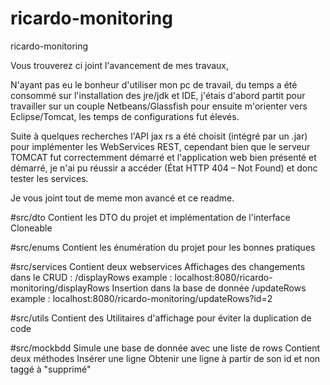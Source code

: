 # ricardo-monitoring
ricardo-monitoring

Vous trouverez ci joint l'avancement de mes travaux,

N'ayant pas eu le bonheur d'utiliser mon pc de travail, du temps a été consommé sur l'installation des jre/jdk et IDE, j'étais d'abord partit pour travailler sur un couple Netbeans/Glassfish pour ensuite m'orienter vers Eclipse/Tomcat, les temps de configurations fut élevés.

Suite à quelques recherches l'API jax rs a été choisit (intégré par un .jar) pour implémenter les WebServices REST, cependant bien que le serveur TOMCAT fut correctemment démarré et l'application web bien présenté et démarré, je n'ai pu réussir a accéder (État HTTP 404 – Not Found) et donc tester les services.

Je vous joint tout de meme mon avancé et ce readme.

#src/dto
Contient les DTO du projet et implémentation de l'interface Cloneable

#src/enums
Contient les énumération du projet pour les bonnes pratiques

#src/services
Contient deux webservices
Affichages des changements dans le CRUD :
/displayRows
example : localhost:8080/ricardo-monitoring/displayRows
Insertion dans la base de donnée
/updateRows
example : localhost:8080/ricardo-monitoring/updateRows?id=2

#src/utils
Contient des Utilitaires d'affichage pour éviter la duplication de code

#src/mockbdd
Simule une base de donnée avec une liste de rows
Contient deux méthodes
Insérer une ligne
Obtenir une ligne à partir de son id et non taggé à "supprimé"




